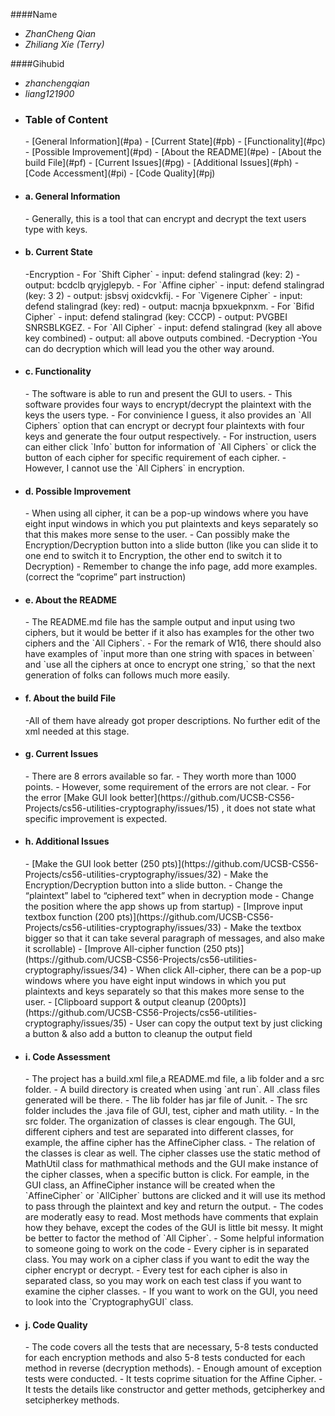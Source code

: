 ####Name 
  - _ZhanCheng Qian_
  - _Zhiliang Xie (Terry)_

  
####Gihubid
  - _zhanchengqian_
  - _liang121900_
  
  
  
+ <h3>Table of Content</h3>
  - [General Information](#pa)
  - [Current State](#pb)
  - [Functionality](#pc)
  - [Possible Improvement](#pd)
  - [About the README](#pe)
  - [About the build File](#pf)
  - [Current Issues](#pg)
  - [Additional Issues](#ph)
  - [Code Accessment](#pi)
  - [Code Quality](#pj)




<a id ="pa"></a> 
+ <h4>a. General Information</h4>
  - Generally, this is a tool that can encrypt and decrypt the text users type with keys. 
  
<a id ="pb"></a>
+ <h4>b. Current State</h4> 
  -Encryption 
    - For `Shift Cipher`
      - input: defend stalingrad (key: 2) 
      - output: bcdclb qryjglepyb.
    - For `Affine cipher` 
      - input: defend stalingrad (key: 3 2) 
      - output: jsbsvj oxidcvkfij.
    - For `Vigenere Cipher` 
      - input: defend stalingrad (key: red) 
      - output: macnja bpxuekpnxm.
    - For `Bifid Cipher` 
      - input: defend stalingrad (key: CCCP) 
      - output: PVGBEI SNRSBLKGEZ.
    - For `All Cipher` 
      - input: defend stalingrad (key all above key combined) 
      - output: all above outputs combined.
  -Decryption
    -You can do decryption which will lead you the other way around.

<a id ="pc"></a>
+ <h4>c. Functionality</h4> 
  - The software is able to run and present the GUI to users.
  - This software provides four ways to encrypt/decrypt the plaintext with the keys the users type.
  - For convinience I guess, it also provides an `All Ciphers` option that can encrypt or decrypt four plaintexts with four keys and generate the four output respectively.
  - For instruction, users can either click `Info`  button for information of `All Ciphers` or click the button of each cipher for specific requirement of each cipher.
  - However, I cannot use the `All Ciphers` in encryption.   
  

<a id ="pd"></a>
+ <h4>d. Possible Improvement</h4>
  - When using all cipher, it can be a pop-up windows where you have eight input windows in which you put plaintexts and keys separately so that this makes more sense to the user. 
  - Can possibly make the Encryption/Decryption button into a slide button (like you can slide it to one end to switch it to Encryption, the other end to switch it to Decryption) 
  - Remember to change the info page, add more examples. (correct the “coprime” part instruction)



<a id ="pe"></a>
+ <h4>e. About the README</h4> 
  - The README.md file has the sample output and input using two ciphers, but it would be
   better if it also has examples for the other two ciphers and the `All Ciphers`.
  - For the remark of W16, there should also have examples of `input more than one string 
   with spaces in between` and `use all the ciphers at once to encrypt one string,` so that
   the next generation of folks can follows much more easily.
  

<a id ="pf"></a>
+ <h4>f. About the build File</h4>
  -All of them have already got proper descriptions. No further edit of the xml needed at this stage. 

<a id ="pg"></a>
+ <h4>g. Current Issues</h4> 
  - There are 8 errors available so far.
  - They worth more than 1000 points.
  - However, some requirement of the errors are not clear.
    - For the error [Make GUI look better](https://github.com/UCSB-CS56-Projects/cs56-utilities-cryptography/issues/15) , it does not state what specific improvement is expected.


<a id ="ph"></a>  
+ <h4>h. Additional Issues</h4>
  - [Make the GUI look better (250 pts)](https://github.com/UCSB-CS56-Projects/cs56-utilities-cryptography/issues/32) 
    - Make the Encryption/Decryption button into a slide button. 
    - Change the “plaintext” label to “ciphered text” when in decryption mode 
    - Change the position where the app shows up from startup)    
  - [Improve input textbox function (200 pts)](https://github.com/UCSB-CS56-Projects/cs56-utilities-cryptography/issues/33) 
    - Make the textbox bigger so that it can take several paragraph of messages, and also make it scrollable)  
  - [Improve All-cipher function (250 pts)](https://github.com/UCSB-CS56-Projects/cs56-utilities-cryptography/issues/34) 
    - When click All-cipher, there can be a pop-up windows where you have eight input windows in which you put plaintexts and keys separately so that this makes more sense to the user.  
  - [Clipboard support & output cleanup (200pts)](https://github.com/UCSB-CS56-Projects/cs56-utilities-cryptography/issues/35)
    - User can copy the output text by just clicking a button & also add a button to cleanup the output field 


<a id ="pi"></a>
+ <h4>i. Code Assessment</h4> 
  - The project has a build.xml file,a README.md file, a lib folder and a src folder.
    - A build directory is created when using `ant run`. All .class files generated will be there.
    - The lib folder has jar file of Junit.
    - The src folder includes the .java file of GUI, test, cipher and math utility.
      - In the src folder. The organization of classes is clear engough. The GUI, different ciphers and test are separated into different classes, for example, the affine cipher has the AffineCipher class.
      - The relation of the classes is clear as well. The cipher classes use the static method of MathUtil class for mathmathical methods and the GUI make instance of the cipher classes, when a specific button is click. For eample, in the GUI class, an AffineCipher instance will be created when the `AffineCipher` or `AllCipher` buttons are clicked and it will use its method to pass through the plaintext and key and return the output. 
    - The codes are moderatly easy to read. Most methods have comments that explain how they behave, except the codes of the GUI is little bit messy. It might be better to factor the method of `All Cipher`.
  - Some helpful information to someone going to work on the code
    - Every cipher is in separated class. You may work on a cipher class if you want to edit the way the cipher encrypt or decrypt.
    - Every test for each cipher is also in separated class, so you may work on each test class if you want to examine the cipher classes.
    - If you want to work on the GUI, you need to look into the `CryptographyGUI` class. 


<a id ="pj"></a>
+ <h4>j. Code Quality</h4> 
  - The code covers all the tests that are necessary, 5-8 tests conducted for each encryption methods and also 5-8 tests conducted for each method in reverse (decryption methods). 
  - Enough amount of exception tests were conducted. 
    - It tests coprime situation for the Affine Cipher. 
    - It tests the details like constructor and getter methods, getcipherkey and setcipherkey methods. 

      
	   
